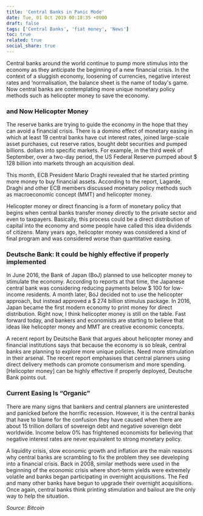 ```yaml
---
title: 'Central Banks in Panic Mode'
date: Tue, 01 Oct 2019 00:18:35 +0000
draft: false
tags: ['Central Banks', 'fiat money', 'News']
toc: true
related: true
social_share: true
---
```


Central banks around the world continue to pump more stimulus into the economy as they anticipate the beginning of a new financial crisis. In the context of a sluggish economy, loosening of currencies, negative interest rates and ‘normalisation, the balance sheet is the name of today's game. Now central banks are contemplating more unique monetary policy methods such as helicopter money to save the economy.

### and Now Helicopter Money

The reserve banks are trying to guide the economy in the hope that they can avoid a financial crisis. There is a domino effect of monetary easing in which at least 19 central banks have cut interest rates, joined large-scale asset purchases, cut reserve ratios, bought debt securities and pumped billions. dollars into specific markets. For example, in the third week of September, over a two-day period, the US Federal Reserve pumped about $ 128 billion into markets through an acquisition deal.

This month, ECB President Mario Draghi revealed that he started printing more money to buy financial assets. According to the report, Lagarde, Draghi and other ECB members discussed monetary policy methods such as macroeconomic concept (MMT) and helicopter money.

Helicopter money or direct financing is a form of monetary policy that begins when central banks transfer money directly to the private sector and even to taxpayers. Basically, this process could be a direct distribution of capital into the economy and some people have called this idea dividends of citizens. Many years ago, helicopter money was considered a kind of final program and was considered worse than quantitative easing.

### Deutsche Bank: It could be highly effective if properly implemented

In June 2016, the Bank of Japan (BoJ) planned to use helicopter money to stimulate the economy. According to reports at that time, the Japanese central bank was considering reducing payments below $ 100 for low-income residents. A month later, BoJ decided not to use the helicopter approach, but instead approved a $ 274 billion stimulus package. In 2016, Japan became the first modern economy to print money for direct distribution. Right now, I think helicopter money is still on the table. Fast forward today, and bankers and economists are starting to believe that ideas like helicopter money and MMT are creative economic concepts.

A recent report by Deutsche Bank that argues about helicopter money and financial institutions says that because the economy is so bleak, central banks are planning to explore more unique policies. Need more stimulation in their arsenal. The recent report emphasises that central planners using direct delivery methods can promote consumerism and more spending. \[Helicopter money\] can be highly effective if properly deployed, Deutsche Bank points out.

### Current Easing Is “Organic”

There are many signs that bankers and central planners are uninterested and panicked before the horrific recession. However, it is the central banks that have to blame for the confusion they have caused when there are about 15 trillion dollars of sovereign debt and negative sovereign debt worldwide. Income below 0% has frightened economists for believing that negative interest rates are never equivalent to strong monetary policy.

A liquidity crisis, slow economic growth and inflation are the main reasons why central banks are scrambling to fix the problem they see developing into a financial crisis. Back in 2008, similar methods were used in the beginning of the economic crisis where short-term yields were extremely volatile and banks began participating in overnight acquisitions. The Fed and many other banks have begun to upgrade their overnight acquisitions. Once again, central banks think printing stimulation and bailout are the only way to help the situation.

_Source: Bitcoin_